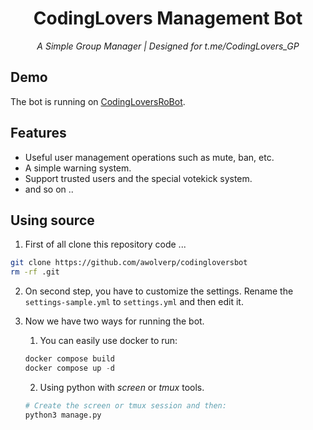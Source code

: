 <h1 align="center">
    CodingLovers Management Bot
</h1>
<p align="center">
    <em>A Simple Group Manager | Designed for t.me/CodingLovers_GP</em>
</p>

## Demo
The bot is running on [CodingLoversRoBot](https://t.me/CodingLoversRoBot).

## Features
- Useful user management operations such as mute, ban, etc.
- A simple warning system.
- Support trusted users and the special votekick system.
- and so on ..

## Using source
1. First of all clone this repository code ...

```bash
git clone https://github.com/awolverp/codingloversbot
rm -rf .git
```

2. On second step, you have to customize the settings. Rename the `settings-sample.yml` to `settings.yml` and then edit it.

3. Now we have two ways for running the bot.

    1. You can easily use docker to run:

    ```python
    docker compose build
    docker compose up -d
    ```

    2. Using python with *screen* or *tmux* tools.

    ```python
    # Create the screen or tmux session and then:
    python3 manage.py
    ```

